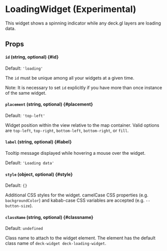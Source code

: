 # LoadingWidget (Experimental)

This widget shows a spinning indicator while any deck.gl layers are loading data.

## Props

#### `id` (string, optional) {#id}

Default: `'loading'`

The `id` must be unique among all your widgets at a given time. 

Note: It is necessary to set `id` explicitly if you have more than once instance of the same widget.

#### `placement` (string, optional) {#placement}

Default: `'top-left'`

Widget position within the view relative to the map container. Valid options are `top-left`, `top-right`, `bottom-left`, `bottom-right`, or `fill`.

#### `label` (string, optional) {#label}

Tooltip message displayed while hovering a mouse over the widget.

Default: `'Loading data'`

#### `style` (object, optional) {#style}

Default: `{}`

Additional CSS styles for the widget. camelCase CSS properties (e.g. `backgroundColor`) and kabab-case CSS variables are accepted (e.g. `--button-size`).

#### `className` (string, optional) {#classname}

Default: `undefined`

Class name to attach to the widget element. The element has the default class name of `deck-widget deck-loading-widget`.
